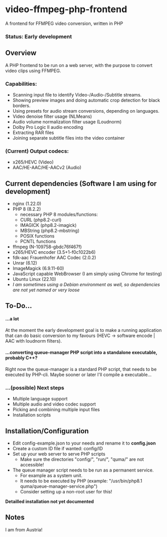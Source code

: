 # video-ffmpeg-php-frontend
A frontend for FFMPEG video conversion, written in PHP

### Status: Early development

## Overview
A PHP frontend to be run on a web server, with the purpose to convert video clips using FFMPEG.
### Capabilities:
- Scanning input file to identify Video-/Audio-/Subtitle streams.
- Showing preview images and doing automatic crop detection for black borders.
- Using presets for audio stream conversions, depending on languages.
- Video denoise filter usage (NLMeans)
- Audio volume normalization filter usage (Loudnorm)
- Dolby Pro Logic II audio encoding
- Extracting RAR files
- Joining separate subtitle files into the video container


### (Current) Output codecs:
- x265/HEVC (Video)
- AAC/HE-AAC/HE-AACv2 (Audio)

## Current dependencies (Software I am using for development)
- nginx (1.22.0)
- PHP 8 (8.2.2)
  - necessary PHP 8 modules/functions:
  - CURL (php8.2-curl)
  - IMAGICK (php8.2-imagick)
  - MBString (php8.2-mbstring)
  - POSIX functions
  - PCNTL functions
- ffmpeg (N-109758-gbdc76f467f)
- x265/HEVC encoder (3.5+1-f0c1022b6)
- fdk-aac Frauenhofer AAC Codec (2.0.2)
- Unrar (6.12)
- ImageMagick (6.9.11-60)
- JavaScript capable WebBrowser (I am simply using Chrome for testing)
- Ubuntu Linux (22.10)
- *I am sometimes using a Debian environment as well, so dependencies are not yet named or very loose*

## To-Do...
#### ...a lot
At the moment the early development goal is to make a running application that can do basic conversion to my favours (HEVC -> software encode | AAC with loudnorm filters).

#### ...converting queue-manager PHP script into a standalone executable, probably C++?
Right now the queue-manager is a standard PHP script, that needs to be executed by PHP-cli. Maybe sooner or later I'll compile a executable...

### ...(possible) Next steps
- Multiple language support
- Multiple audio and video codec support
- Picking and combining multiple input files
- Installation scripts

## Installation/Configuration
- Edit config-example.json to your needs and rename it to **config.json**
- Create a custom ID file if wanted: config/ID
- Set up your web server to serve PHP scripts
  - Make sure the directories "config/", "run/", "quma/" are not accessible!
- The queue manager script needs to be run as a permanent service. 
  - For example as a system unit.
  - It needs to be executed by PHP (example: "/usr/bin/php8.1 quma/queue-manager-service.php")
  - Consider setting up a non-root user for this!
  
 **Detailled installation not yet documented**

## Notes
I am from Austria!
